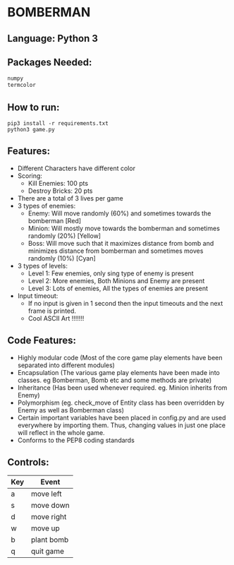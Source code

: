 # BOMBERMAN
## Language: Python 3
## Packages Needed:
```python
numpy
termcolor
```
## How to run:
```
pip3 install -r requirements.txt
python3 game.py
```

## Features:
- Different Characters have different color
- Scoring: 
  - Kill Enemies: 100 pts
  - Destroy Bricks: 20 pts
- There are a total of 3 lives per game
- 3 types of enemies:
  - Enemy: Will move randomly (60%) and sometimes towards the bomberman [Red]
  - Minion: Will mostly move towards the bomberman and sometimes randomly (20%) [Yellow]
  - Boss: Will move such that it maximizes distance from bomb and minimizes distance from bomberman and sometimes moves randomly (10%) [Cyan]
- 3 types of levels:
  - Level 1: Few enemies, only sing type of enemy is present
  - Level 2: More enemies, Both Minions and Enemy are present
  - Level 3: Lots of enemies, All the types of enemies are present
- Input timeout:
  -  If no input is given in 1 second then the input timeouts and the next frame is printed.
  -  Cool ASCII Art !!!!!!!

## Code Features:
- Highly modular code (Most of the core game play elements have been separated into different modules)
- Encapsulation (The various game play elements have been made into classes. eg Bomberman, Bomb etc and some methods are private)
- Inheritance (Has been used whenever required. eg. Minion inherits from Enemy)
- Polymorphism (eg. check_move of Entity class has been overridden by Enemy as well as Bomberman class)
- Certain important variables have been placed in config.py and are used everywhere by importing them. Thus, changing values in just one place will reflect in the whole game.
- Conforms to the PEP8 coding standards

## Controls:

| Key  | Event      |
| ---- | ---------- |
| a    | move left  |
| s    | move down  |
| d    | move right |
| w    | move up    |
| b    | plant bomb |
| q    | quit game  |
